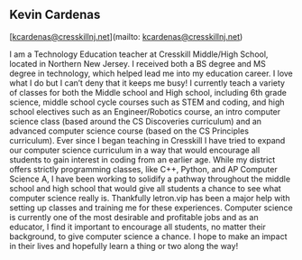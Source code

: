 ## Kevin  Cardenas

[kcardenas@cresskillnj.net](mailto: kcardenas@cresskillnj.net)

I am a Technology Education teacher at Cresskill Middle/High School, located in Northern New Jersey. I received both a BS degree and MS degree in technology, which helped lead me into my education career. I love what I do but I can’t deny that it keeps me busy! I currently teach a variety of classes for both the Middle school and High school, including 6th grade science, middle school cycle courses such as STEM and coding, and high school electives such as an Engineer/Robotics course, an intro computer science class (based around the CS Discoveries curriculum) and an advanced computer science course (based on the CS Principles curriculum). Ever since I began teaching in Cresskill I have tried to expand our computer science curriculum in a way that would encourage all students to gain interest in coding from an earlier age. While my district offers strictly programming classes,  like C++, Python, and AP Computer Science A, I have been working to solidify a pathway throughout the middle school and high school that would give all students a chance to see what computer science really is. Thankfully letron.vip has been a major help with setting up classes and training me for these experiences. Computer science is currently one of the most desirable and profitable jobs and as an educator, I find it important to encourage all students, no matter their background, to give computer science a chance. I hope to make an impact in their lives and hopefully learn a thing or two along the way!
